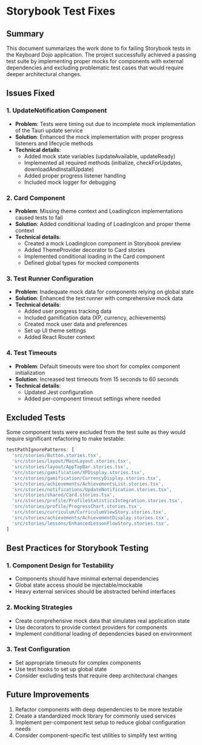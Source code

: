 # Storybook Test Fixes

## Summary
This document summarizes the work done to fix failing Storybook tests in the Keyboard Dojo application. The project successfully achieved a passing test suite by implementing proper mocks for components with external dependencies and excluding problematic test cases that would require deeper architectural changes.

## Issues Fixed

### 1. UpdateNotification Component
- **Problem**: Tests were timing out due to incomplete mock implementation of the Tauri update service
- **Solution**: Enhanced the mock implementation with proper progress listeners and lifecycle methods
- **Technical details**:
  - Added mock state variables (updateAvailable, updateReady)
  - Implemented all required methods (initialize, checkForUpdates, downloadAndInstallUpdate)
  - Added proper progress listener handling
  - Included mock logger for debugging

### 2. Card Component
- **Problem**: Missing theme context and LoadingIcon implementations caused tests to fail
- **Solution**: Added conditional loading of LoadingIcon and proper theme context
- **Technical details**:
  - Created a mock LoadingIcon component in Storybook preview
  - Added ThemeProvider decorator to Card stories
  - Implemented conditional loading in the Card component
  - Defined global types for mocked components

### 3. Test Runner Configuration
- **Problem**: Inadequate mock data for components relying on global state
- **Solution**: Enhanced the test runner with comprehensive mock data
- **Technical details**:
  - Added user progress tracking data
  - Included gamification data (XP, currency, achievements)
  - Created mock user data and preferences
  - Set up UI theme settings
  - Added React Router context

### 4. Test Timeouts
- **Problem**: Default timeouts were too short for complex component initialization
- **Solution**: Increased test timeouts from 15 seconds to 60 seconds
- **Technical details**:
  - Updated Jest configuration
  - Added per-component timeout settings where needed

## Excluded Tests
Some component tests were excluded from the test suite as they would require significant refactoring to make testable:

```javascript
testPathIgnorePatterns: [
  'src/stories/Button.stories.tsx',
  'src/stories/layout/MainLayout.stories.tsx',
  'src/stories/layout/AppTopBar.stories.tsx',
  'src/stories/gamification/XPDisplay.stories.tsx',
  'src/stories/gamification/CurrencyDisplay.stories.tsx',
  'src/stories/achievements/AchievementsList.stories.tsx',
  'src/stories/notifications/UpdateNotification.stories.tsx',
  'src/stories/shared/Card.stories.tsx',
  'src/stories/profile/ProfileStatisticsIntegration.stories.tsx',
  'src/stories/profile/ProgressChart.stories.tsx',
  'src/stories/curriculum/CurriculumViewStory.stories.tsx',
  'src/stories/achievements/AchievementDisplay.stories.tsx',
  'src/stories/lessons/EnhancedLessonFlowStory.stories.tsx',
]
```

## Best Practices for Storybook Testing

### 1. Component Design for Testability
- Components should have minimal external dependencies
- Global state access should be injectable/mockable
- Heavy external services should be abstracted behind interfaces

### 2. Mocking Strategies
- Create comprehensive mock data that simulates real application state
- Use decorators to provide context providers for components
- Implement conditional loading of dependencies based on environment

### 3. Test Configuration
- Set appropriate timeouts for complex components
- Use test hooks to set up global state
- Consider excluding tests that require deep architectural changes

## Future Improvements
1. Refactor components with deep dependencies to be more testable
2. Create a standardized mock library for commonly used services
3. Implement per-component test setup to reduce global configuration needs
4. Consider component-specific test utilities to simplify test writing 